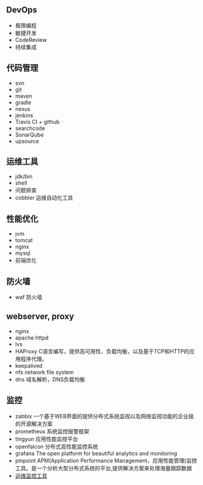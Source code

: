 ## DevOps
* 极限编程
* 敏捷开发
* CodeReview
* 持续集成

## 代码管理
* svn
* git
* maven
* gradle
* nexus
* jenkins
* Travis CI + github
* searchcode
* SonarQube
* upsource

## 运维工具
* jdk/bin
* shell
* 问题排查
* cobbler 运维自动化工具

## 性能优化
* jvm
* tomcat
* nginx
* mysql
* 前端优化

## 防火墙
* waf 防火墙

## webserver, proxy
* nginx
* apache httpd
* lvs
* HAProxy C语言编写，提供高可用性、负载均衡，以及基于TCP和HTTP的应用程序代理。
* keepalived
* nfs network file system
* dns 域名解析，DNS负载均衡

## 监控
* zabbix 一个基于WEB界面的提供分布式系统监视以及网络监视功能的企业级的开源解决方案
* prometheus 系统监控报警框架
* tingyun 应用性能监控平台
* openfalcon 分布式高性能监控系统
* grafana The open platform for beautiful analytics and monitoring
* pinpoint APM(Application Performance Management，应用性能管理)监控工具。是一个分析大型分布式系统的平台,提供解决方案来处理海量跟踪数据
* [运维监控工具](https://baijiahao.baidu.com/s?id=1593885632264192128&wfr=spider&for=pc&isFailFlag=1)